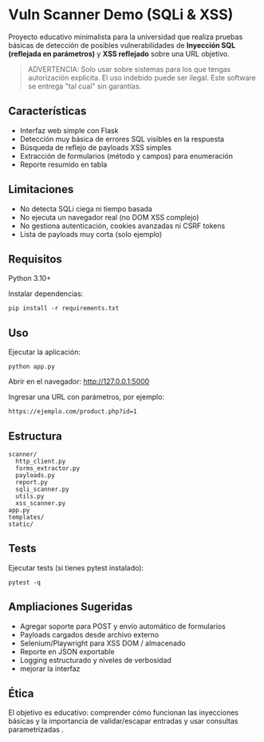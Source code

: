 # Vuln Scanner Demo (SQLi & XSS)

Proyecto educativo minimalista para la universidad  que  realiza pruebas básicas de detección de posibles vulnerabilidades de **Inyección SQL (reflejada en parámetros)** y **XSS reflejado** sobre una URL objetivo.

> ADVERTENCIA: Solo usar sobre sistemas para los que tengas autorización explícita. El uso indebido puede ser ilegal. Este software se entrega "tal cual" sin garantías.

## Características
- Interfaz web simple con Flask
- Detección muy básica de errores SQL visibles en la respuesta
- Búsqueda de reflejo de payloads XSS simples
- Extracción de formularios (método y campos) para enumeración
- Reporte resumido en tabla

## Limitaciones
- No detecta SQLi ciega ni tiempo basada
- No ejecuta un navegador real (no DOM XSS complejo)
- No gestiona autenticación, cookies avanzadas ni CSRF tokens
- Lista de payloads muy corta (solo ejemplo)

## Requisitos
Python 3.10+

Instalar dependencias:
```
pip install -r requirements.txt
```

## Uso
Ejecutar la aplicación:
```
python app.py
```
Abrir en el navegador: http://127.0.0.1:5000

Ingresar una URL con parámetros, por ejemplo:
```
https://ejemplo.com/product.php?id=1
```

## Estructura
```
scanner/
  http_client.py
  forms_extractor.py
  payloads.py
  report.py
  sqli_scanner.py
  utils.py
  xss_scanner.py
app.py
templates/
static/
```

## Tests
Ejecutar tests (si tienes pytest instalado):
```
pytest -q
```

## Ampliaciones Sugeridas
- Agregar soporte para POST y envío automático de formularios
- Payloads cargados desde archivo externo
- Selenium/Playwright para XSS DOM / almacenado
- Reporte en JSON exportable
- Logging estructurado y niveles de verbosidad
- mejorar la interfaz

## Ética
El objetivo es educativo: comprender cómo funcionan las inyecciones básicas y la importancia de validar/escapar entradas y usar consultas parametrizadas .
